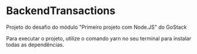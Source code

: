 # BackendTransactions
Projeto do desafio do módulo "Primeiro projeto com Node.JS" do GoStack

Para executar o projeto, utilize o comando yarn no seu terminal para instalar todas as dependências.
